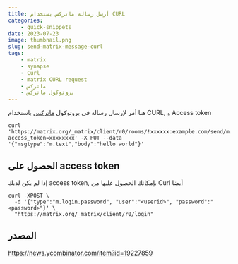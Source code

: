 ```yaml
---
title: أرسل رسالة ماتركس بستخدام CURL
categories: 
    - quick-snippets
date: 2023-07-23
image: thumbnail.png
slug: send-matrix-message-curl
tags:
    - matrix
    - synapse
    - Curl
    - matrix CURL request
    - ماتركس
    - بروتوكول ماتركس
---
```


هنا أمر لإرسال رسالة في بروتوكول [ماتركس](https://discourse.aosus.org/t/topic/2409) باستخدام CURL, و Access token

```
curl 'https://matrix.org/_matrix/client/r0/rooms/!xxxxxx:example.com/send/m.room.message/?access_token=xxxxxxxx' -X PUT --data '{"msgtype":"m.text","body":"hello world"}'
```

## الحصول على access token
إذا لم يكن لديك access token, بإمكانك الحصول عليها من Curl أيضا

```
curl -XPOST \
  -d '{"type":"m.login.password", "user":"<userid>", "password":"<password>"}' \
  "https://matrix.org/_matrix/client/r0/login"
```

## المصدر
https://news.ycombinator.com/item?id=19227859